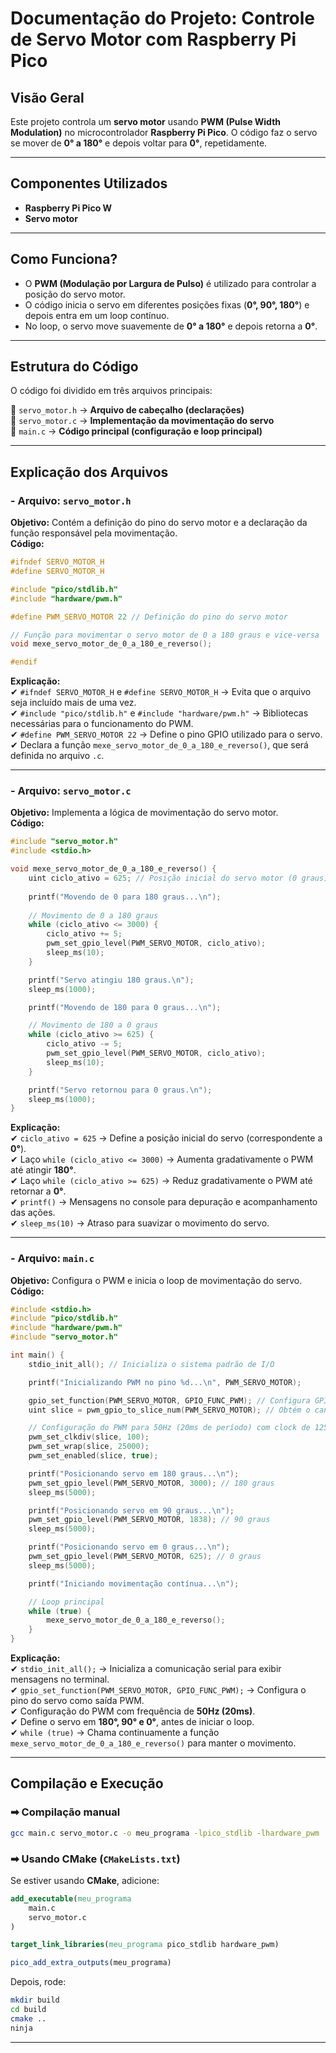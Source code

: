 # **Documentação do Projeto: Controle de Servo Motor com Raspberry Pi Pico**
## **Visão Geral**
Este projeto controla um **servo motor** usando **PWM (Pulse Width Modulation)** no microcontrolador **Raspberry Pi Pico**. O código faz o servo se mover de **0° a 180°** e depois voltar para **0°**, repetidamente.  

---

## **Componentes Utilizados**
- **Raspberry Pi Pico W**
- **Servo motor**

---

## **Como Funciona?**
- O **PWM (Modulação por Largura de Pulso)** é utilizado para controlar a posição do servo motor.  
- O código inicia o servo em diferentes posições fixas (**0°, 90°, 180°**) e depois entra em um loop contínuo.  
- No loop, o servo move suavemente de **0° a 180°** e depois retorna a **0°**.

---

## **Estrutura do Código**
O código foi dividido em três arquivos principais:

📂 `servo_motor.h` → **Arquivo de cabeçalho (declarações)**  
📂 `servo_motor.c` → **Implementação da movimentação do servo**  
📂 `main.c` → **Código principal (configuração e loop principal)**  

---

## **Explicação dos Arquivos**
### **- Arquivo: `servo_motor.h`**
**Objetivo:** Contém a definição do pino do servo motor e a declaração da função responsável pela movimentação.  
**Código:**  
```c
#ifndef SERVO_MOTOR_H
#define SERVO_MOTOR_H

#include "pico/stdlib.h"
#include "hardware/pwm.h"

#define PWM_SERVO_MOTOR 22 // Definição do pino do servo motor

// Função para movimentar o servo motor de 0 a 180 graus e vice-versa
void mexe_servo_motor_de_0_a_180_e_reverso();

#endif
```
**Explicação:**  
✔ `#ifndef SERVO_MOTOR_H` e `#define SERVO_MOTOR_H` → Evita que o arquivo seja incluído mais de uma vez.  
✔ `#include "pico/stdlib.h"` e `#include "hardware/pwm.h"` → Bibliotecas necessárias para o funcionamento do PWM.  
✔ `#define PWM_SERVO_MOTOR 22` → Define o pino GPIO utilizado para o servo.  
✔ Declara a função `mexe_servo_motor_de_0_a_180_e_reverso()`, que será definida no arquivo `.c`.  

---

### **- Arquivo: `servo_motor.c`**
**Objetivo:** Implementa a lógica de movimentação do servo motor.  
**Código:**  
```c
#include "servo_motor.h"
#include <stdio.h>

void mexe_servo_motor_de_0_a_180_e_reverso() {
    uint ciclo_ativo = 625; // Posição inicial do servo motor (0 graus)
    
    printf("Movendo de 0 para 180 graus...\n");
    
    // Movimento de 0 a 180 graus
    while (ciclo_ativo <= 3000) {
        ciclo_ativo += 5;
        pwm_set_gpio_level(PWM_SERVO_MOTOR, ciclo_ativo);
        sleep_ms(10);
    }

    printf("Servo atingiu 180 graus.\n");
    sleep_ms(1000);

    printf("Movendo de 180 para 0 graus...\n");

    // Movimento de 180 a 0 graus
    while (ciclo_ativo >= 625) {
        ciclo_ativo -= 5;
        pwm_set_gpio_level(PWM_SERVO_MOTOR, ciclo_ativo);
        sleep_ms(10);
    }

    printf("Servo retornou para 0 graus.\n");
    sleep_ms(1000);
}
```
**Explicação:**  
✔ `ciclo_ativo = 625` → Define a posição inicial do servo (correspondente a **0°**).  
✔ Laço `while (ciclo_ativo <= 3000)` → Aumenta gradativamente o PWM até atingir **180°**.  
✔ Laço `while (ciclo_ativo >= 625)` → Reduz gradativamente o PWM até retornar a **0°**.  
✔ `printf()` → Mensagens no console para depuração e acompanhamento das ações.  
✔ `sleep_ms(10)` → Atraso para suavizar o movimento do servo.  

---

### **- Arquivo: `main.c`**
**Objetivo:** Configura o PWM e inicia o loop de movimentação do servo.  
**Código:**  
```c
#include <stdio.h>
#include "pico/stdlib.h"
#include "hardware/pwm.h"
#include "servo_motor.h"

int main() {
    stdio_init_all(); // Inicializa o sistema padrão de I/O

    printf("Inicializando PWM no pino %d...\n", PWM_SERVO_MOTOR);

    gpio_set_function(PWM_SERVO_MOTOR, GPIO_FUNC_PWM); // Configura GPIO como PWM
    uint slice = pwm_gpio_to_slice_num(PWM_SERVO_MOTOR); // Obtém o canal PWM da GPIO

    // Configuração do PWM para 50Hz (20ms de período) com clock de 125MHz, divisor de 100 e wrap de 25000
    pwm_set_clkdiv(slice, 100);
    pwm_set_wrap(slice, 25000);
    pwm_set_enabled(slice, true);

    printf("Posicionando servo em 180 graus...\n");
    pwm_set_gpio_level(PWM_SERVO_MOTOR, 3000); // 180 graus
    sleep_ms(5000);

    printf("Posicionando servo em 90 graus...\n");
    pwm_set_gpio_level(PWM_SERVO_MOTOR, 1838); // 90 graus
    sleep_ms(5000);

    printf("Posicionando servo em 0 graus...\n");
    pwm_set_gpio_level(PWM_SERVO_MOTOR, 625); // 0 graus
    sleep_ms(5000);

    printf("Iniciando movimentação contínua...\n");

    // Loop principal
    while (true) {
        mexe_servo_motor_de_0_a_180_e_reverso();
    }
}
```
**Explicação:**  
✔ `stdio_init_all();` → Inicializa a comunicação serial para exibir mensagens no terminal.  
✔ `gpio_set_function(PWM_SERVO_MOTOR, GPIO_FUNC_PWM);` → Configura o pino do servo como saída PWM.  
✔ Configuração do PWM com frequência de **50Hz (20ms)**.  
✔ Define o servo em **180°, 90° e 0°**, antes de iniciar o loop.  
✔ `while (true)` → Chama continuamente a função `mexe_servo_motor_de_0_a_180_e_reverso()` para manter o movimento.  

---

## **Compilação e Execução**
### **➡ Compilação manual**
```sh
gcc main.c servo_motor.c -o meu_programa -lpico_stdlib -lhardware_pwm
```

### **➡ Usando CMake (`CMakeLists.txt`)**
Se estiver usando **CMake**, adicione:
```cmake
add_executable(meu_programa
    main.c
    servo_motor.c
)

target_link_libraries(meu_programa pico_stdlib hardware_pwm)

pico_add_extra_outputs(meu_programa)
```
Depois, rode:
```sh
mkdir build
cd build
cmake ..
ninja
```

---
